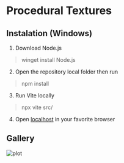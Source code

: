 # Procedural Textures

## Instalation (Windows)
1. Download Node.js
>winget install Node.js

2. Open the repository local folder then run
>npm install

3. Run Vite locally
>npx vite src/

4. Open [localhost](http://localhost:5173/) in your favorite browser

## Gallery
![plot](./screenshots/example.png)